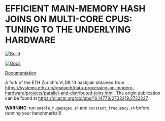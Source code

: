 # EFFICIENT MAIN-MEMORY HASH JOINS ON MULTI-CORE CPUS: TUNING TO THE UNDERLYING HARDWARE

[![Build](https://github.com/mars-research/vldb13-eth-hashjoin/actions/workflows/build.yml/badge.svg)](https://github.com/mars-research/vldb13-eth-hashjoin/actions/workflows/build.yml)

[![Docs](https://github.com/mars-research/vldb13-eth-hashjoin/actions/workflows/docs.yml/badge.svg)](https://github.com/mars-research/vldb13-eth-hashjoin/actions/workflows/docs.yml)

[Documentation](http://mars-research.github.io/vldb13-eth-hashjoin)

A fork of the ETH Zurich's VLDB 13 hashjoin obtained from https://systems.ethz.ch/research/data-processing-on-modern-hardware/projects/parallel-and-distributed-joins.html.
The origin publication can be found at https://dl.acm.org/doi/abs/10.14778/2732219.2732227.

**WARNING**: run `enable_hugepages.sh` and `constant_frequency.sh` before running your benchmarks!!!
